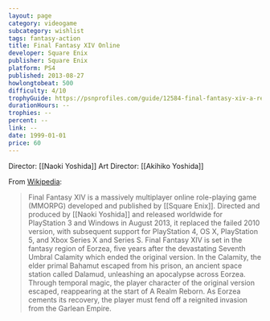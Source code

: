 ```yaml
---
layout: page
category: videogame
subcategory: wishlist
tags: fantasy-action
title: Final Fantasy XIV Online
developer: Square Enix
publisher: Square Enix
platform: PS4
published: 2013-08-27
howlongtobeat: 500
difficulty: 4/10
trophyGuide: https://psnprofiles.com/guide/12584-final-fantasy-xiv-a-realm-reborn-trophy-guide
durationHours: --
trophies: --
percent: --
link: --
date: 1999-01-01
price: 60
---
```


Director: [[Naoki Yoshida]]
Art Director: [[Akihiko Yoshida]]

From [Wikipedia](https://en.wikipedia.org/wiki/Final_Fantasy_XIV):

> Final Fantasy XIV is a massively multiplayer online role-playing game (MMORPG) developed and published by [[Square Enix]]. Directed and produced by [[Naoki Yoshida]] and released worldwide for PlayStation 3 and Windows in August 2013, it replaced the failed 2010 version, with subsequent support for PlayStation 4, OS X, PlayStation 5, and Xbox Series X and Series S. Final Fantasy XIV is set in the fantasy region of Eorzea, five years after the devastating Seventh Umbral Calamity which ended the original version. In the Calamity, the elder primal Bahamut escaped from his prison, an ancient space station called Dalamud, unleashing an apocalypse across Eorzea. Through temporal magic, the player character of the original version escaped, reappearing at the start of A Realm Reborn. As Eorzea cements its recovery, the player must fend off a reignited invasion from the Garlean Empire.
